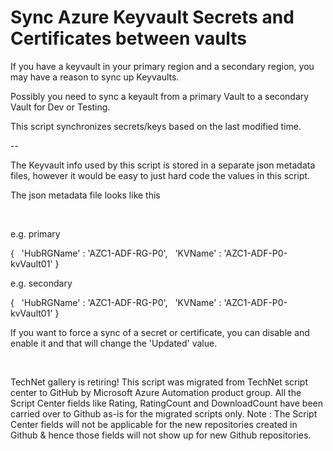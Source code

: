 ﻿Sync Azure Keyvault Secrets and Certificates between vaults
===========================================================

            

If you have a keyvault in your primary region and a secondary region, you may have a reason to sync up Keyvaults.


Possibly you need to sync a keyault from a primary Vault to a secondary Vault for Dev or Testing.


This script synchronizes secrets/keys based on the last modified time.


--


The Keyvault info used by this script is stored in a separate json metadata files, however it would be easy to just hard code the values in this script.


The json metadata file looks like this


 


e.g. primary





{
  'HubRGName' : 'AZC1-ADF-RG-P0',
  'KVName' : 'AZC1-ADF-P0-kvVault01'
}





e.g. secondary





{
  'HubRGName' : 'AZC1-ADF-RG-P0',
  'KVName' : 'AZC1-ADF-P0-kvVault01'
}

If you want to force a sync of a secret or certificate, you can disable and enable it and that will change the 'Updated' value.










 




        
    
TechNet gallery is retiring! This script was migrated from TechNet script center to GitHub by Microsoft Azure Automation product group. All the Script Center fields like Rating, RatingCount and DownloadCount have been carried over to Github as-is for the migrated scripts only. Note : The Script Center fields will not be applicable for the new repositories created in Github & hence those fields will not show up for new Github repositories.

